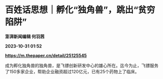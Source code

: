 # 百姓话思想｜孵化“独角兽”，跳出“贫穷陷阱”
**澎湃新闻编辑 何羽茜**

**2023-10-31 01:52**

**https://m.thepaper.cn/detail/25125545**

成为孵化独角兽的独角兽，是飞镖创新研发中心的雄心所在。迄今为止，飞镖服务了150多家企业，帮助企业融资超过120亿元，已有25个药物上了临床。